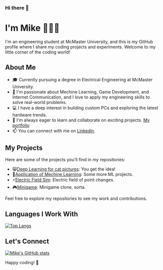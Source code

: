 ### Hi there 👋

# I'm Mike 🧙‍♂️✨

I'm an engineering student at McMaster University, and this is my GitHub profile where I share my coding projects and experiments. Welcome to my little corner of the coding world!

## About Me
- 🎓 Currently pursuing a degree in Electrical Engineering at McMaster University.
- 🌱 I'm passionate about Mechine Learning, Game Development, and Internet Communication, and I love to apply my engineering skills to solve real-world problems.
- 💻 I have a deep interest in building custom PCs and exploring the latest hardware trends.
- 💼 I'm always eager to learn and collaborate on exciting projects. [My portfolio](https://fistfulofyen.github.io/my_portfolio/)
- 📫 You can connect with me on [Linkedin](https://www.linkedin.com/in/yumingzhang1999?original_referer=https%3A%2F%2Fgithub.com%2F).

## My Projects
Here are some of the projects you'll find in my repositories:

- 😸[Deep Learning for cat pictures](https://github.com/fistfulofyen/Deep_Learning_For_Cat_Pictures.git): You get the idea!
- 🧰[Application of Mechine Learning](https://github.com/fistfulofyen/Applications_of_Machine_Learning): Some more ML projects.
- ⚡[Electric Field Sim](https://github.com/fistfulofyen/Electric_field_of_point_changes): Electric field of point changes.
- 🎮[Minigame](https://github.com/fistfulofyen/MiniGames.git): Minigame clone, sorta.

Feel free to explore my repositories to see my work and contributions.

## Languages I Work With
[![Top Langs](https://github-readme-stats.vercel.app/api/top-langs/?username=fistfulofyen&size_weight=0.25&count_weight=0.75&langs_count=7&hide=jupyter%20notebook&layout=compact)](https://github.com/anuraghazra/github-readme-stats)

## Let's Connect
[![Mike's GitHub stats](https://github-readme-stats.vercel.app/api?username=fistfulofyen\&rank_icon=github)](https://github.com/anuraghazra/github-readme-stats)


Happy coding! 🚀
